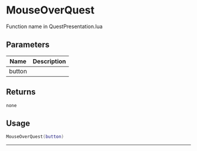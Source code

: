 # MouseOverQuest

Function name in QuestPresentation.lua

## Parameters

| Name   | Description |
| ------ | ----------- |
| button |             |

## Returns

`none`

## Usage

```lua
MouseOverQuest(button)
```

---

